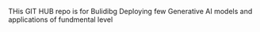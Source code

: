 THis GIT HUB repo is for Bulidibg Deploying few Generative AI models and applications of fundmental level